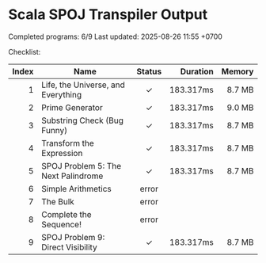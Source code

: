 # Scala SPOJ Transpiler Output

Completed programs: 6/9
Last updated: 2025-08-26 11:55 +0700

Checklist:

| Index | Name | Status | Duration | Memory |
|------:|------|:-----:|---------:|-------:|
| 1 | Life, the Universe, and Everything | ✓ | 183.317ms | 8.7 MB |
| 2 | Prime Generator | ✓ | 183.317ms | 9.0 MB |
| 3 | Substring Check (Bug Funny) | ✓ | 183.317ms | 8.7 MB |
| 4 | Transform the Expression | ✓ | 183.317ms | 8.7 MB |
| 5 | SPOJ Problem 5: The Next Palindrome | ✓ | 183.317ms | 8.7 MB |
| 6 | Simple Arithmetics | error |  |  |
| 7 | The Bulk | error |  |  |
| 8 | Complete the Sequence! | error |  |  |
| 9 | SPOJ Problem 9: Direct Visibility | ✓ | 183.317ms | 8.7 MB |
